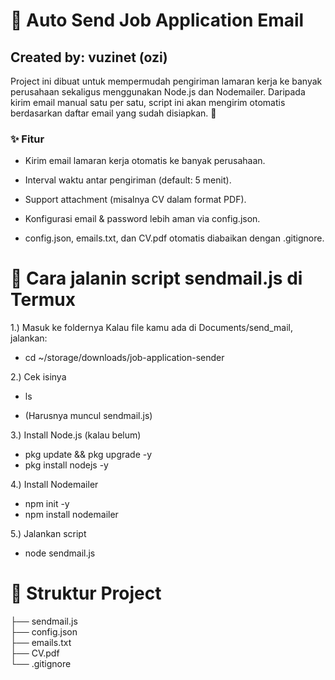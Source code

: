# 📧 Auto Send Job Application Email 
## Created by: vuzinet (ozi)
Project ini dibuat untuk mempermudah pengiriman lamaran kerja ke banyak perusahaan sekaligus menggunakan Node.js dan Nodemailer.
Daripada kirim email manual satu per satu, script ini akan mengirim otomatis berdasarkan daftar email yang sudah disiapkan. 🚀
### ✨ Fitur
- Kirim email lamaran kerja otomatis ke banyak perusahaan.

- Interval waktu antar pengiriman (default: 5 menit).

- Support attachment (misalnya CV dalam format PDF).

- Konfigurasi email & password lebih aman via config.json.

- config.json, emails.txt, dan CV.pdf otomatis diabaikan dengan .gitignore.

# 🚀 Cara jalanin script sendmail.js di Termux

1.) Masuk ke foldernya
Kalau file kamu ada di Documents/send_mail, jalankan:

- cd ~/storage/downloads/job-application-sender


2.) Cek isinya

- ls

- (Harusnya muncul sendmail.js)


3.) Install Node.js (kalau belum)

- pkg update && pkg upgrade -y
- pkg install nodejs -y


4.) Install Nodemailer

- npm init -y
- npm install nodemailer


5.) Jalankan script

- node sendmail.js

# 📂 Struktur Project

├── sendmail.js     
├── config.json     
├── emails.txt      
├── CV.pdf          
└── .gitignore
